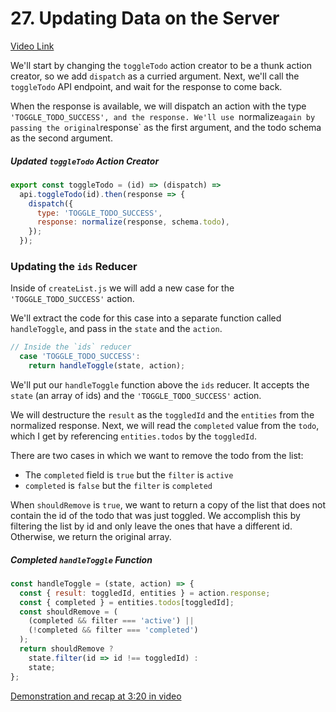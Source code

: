 # 27. Updating Data on the Server

[Video Link](https://egghead.io/lessons/javascript-redux-updating-data-on-the-server)

We'll start by changing the `toggleTodo` action creator to be a thunk action creator, so we add `dispatch` as a curried argument. Next, we'll call the `toggleTodo` API endpoint, and wait for the response to come back.

When the response is available, we will dispatch an action with the type `'TOGGLE_TODO_SUCCESS', and the response. We'll use `normalize` again by passing the original `response` as the first argument, and the todo schema as the second argument.

##### Updated `toggleTodo` Action Creator

```javascript
export const toggleTodo = (id) => (dispatch) =>
  api.toggleTodo(id).then(response => {
    dispatch({
      type: 'TOGGLE_TODO_SUCCESS',
      response: normalize(response, schema.todo),
    });
  });
```

### Updating the `ids` Reducer

Inside of `createList.js` we will add a new case for the `'TOGGLE_TODO_SUCCESS'` action.

We'll extract the code for this case into a separate function called `handleToggle`, and pass in the `state` and the `action`.

```javascript
// Inside the `ids` reducer
  case 'TOGGLE_TODO_SUCCESS':
    return handleToggle(state, action);
```

We'll put our `handleToggle` function above the `ids` reducer. It accepts the `state` (an array of ids) and the `'TOGGLE_TODO_SUCCESS'` action.

We will destructure the `result` as the `toggledId` and the `entities` from the normalized response. Next, we will read the `completed` value from the `todo`, which I get by referencing `entities.todos` by the `toggledId`.

There are two cases in which we want to remove the todo from the list:

- The `completed` field is `true` but the `filter` is `active`
- `completed` is `false` but the `filter` is `completed`

When `shouldRemove` is `true`, we want to return a copy of the list that does not contain the id of the todo that was just toggled. We accomplish this by filtering the list by id and only leave the ones that have a different id. Otherwise, we return the original array.

##### Completed `handleToggle` Function

```javascript
const handleToggle = (state, action) => {
  const { result: toggledId, entities } = action.response;
  const { completed } = entities.todos[toggledId];
  const shouldRemove = (
    (completed && filter === 'active') ||
    (!completed && filter === 'completed')
  );
  return shouldRemove ?
    state.filter(id => id !== toggledId) :
    state;
};
```

[Demonstration and recap at 3:20 in video](https://egghead.io/lessons/javascript-redux-updating-data-on-the-server)

